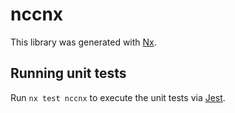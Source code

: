 # nccnx

This library was generated with [Nx](https://nx.dev).

## Running unit tests

Run `nx test nccnx` to execute the unit tests via [Jest](https://jestjs.io).
